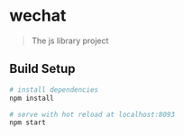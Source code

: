 # wechat

> The js library project

## Build Setup

``` bash
# install dependencies
npm install

# serve with hot reload at localhost:8093
npm start
```
